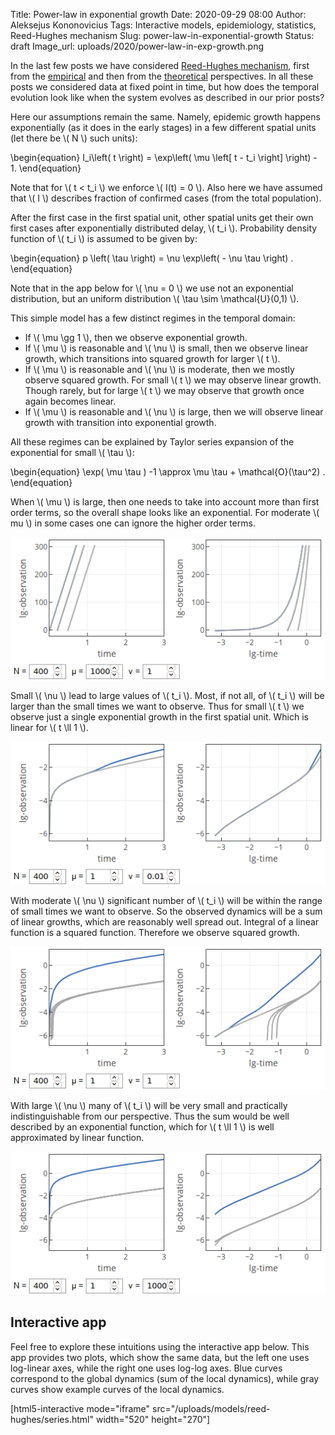 Title: Power-law in exponential growth
Date: 2020-09-29 08:00
Author: Aleksejus Kononovicius
Tags: Interactive models, epidemiology, statistics, Reed-Hughes mechanism
Slug: power-law-in-exponential-growth
Status: draft
Image_url: uploads/2020/power-law-in-exp-growth.png

In the last few posts we have considered
[Reed-Hughes mechanism](/tag/reed-hughes-mechanism/), first from the
[empirical]({filename}/articles/2020/covid-19-spatial-growth.md) and then
from the [theoretical]({filename}/articles/2020/reed-hughes-mechanism.md)
perspectives. In all these posts we considered data at fixed point in time,
but how does the temporal evolution look like when the system evolves as
described in our prior posts?<!--more-->

Here our assumptions remain the same. Namely, epidemic growth happens
exponentially (as it does in the early stages) in a few different spatial units
(let there be \\\( N \\\) such units):

\begin{equation}
    I_i\left( t \right) = \exp\left( \mu \left[ t - t_i \right] \right) - 1.
\end{equation}

Note that for \\\( t < t\_i \\\) we enforce \\\( I(t) = 0 \\\). Also here we
have assumed that \\\( I \\\) describes fraction of confirmed cases (from the
total population).

After the first case in the first spatial unit, other spatial units get their
own first cases after exponentially distributed delay, \\\( t\_i \\\).
Probability density function of \\\( t\_i \\\) is assumed to be given by:

\begin{equation}
    p \left( \tau \right) = \nu \exp\left( - \nu \tau \right) .
\end{equation}

Note that in the app below for \\\( \nu = 0 \\\) we use not an exponential
distribution, but an uniform distribution \\\( \tau \sim \mathcal{U}(0,1) \\\).

This simple model has a few distinct regimes in the temporal domain:

* If \\\( \mu \gg 1 \\\), then we observe exponential growth.
* If \\\( \mu \\\) is reasonable and \\\( \nu \\\) is small, then we observe
linear growth, which transitions into squared growth for larger \\\( t \\\).
* If \\\( \mu \\\) is reasonable and \\\( \nu \\\) is moderate, then we mostly
observe squared growth. For small \\\( t \\\) we may observe linear growth.
Though rarely, but for large \\\( t \\\) we may observe that growth once again
becomes linear.
* If \\\( \mu \\\) is reasonable and \\\( \nu \\\) is large, then we will
observe linear growth with transition into exponential growth.

All these regimes can be explained by Taylor series expansion of the
exponential for small \\\( \tau \\\):

\begin{equation}
    \exp( \mu \tau ) -1 \approx \mu \tau + \mathcal{O}(\tau^2) .
\end{equation}

When \\\( \mu \\\) is large, then one needs to take into account more than
first order terms, so the overall shape looks like an exponential. For moderate
\\\( mu \\\) in some cases one can ignore the higher order terms.

![Temporal curves with large μ.](/uploads/2020/power-law-in-exp-growth-1.png "Temporal curves with large μ.")

Small \\\( \nu \\\) lead to large values of \\\( t\_i \\\). Most, if not all, of
\\\( t\_i \\\) will be larger than the small times we want to observe. Thus for
small \\\( t \\\) we observe just a single exponential growth in the first
spatial unit. Which is linear for \\\( t \ll 1 \\).

![Temporal curves with small ν.](/uploads/2020/power-law-in-exp-growth-2.png "Temporal curves with small ν.")

With moderate \\\( \nu \\\) significant number of \\\( t\_i \\\) will be within
the range of small times we want to observe. So the observed dynamics will be a
sum of linear growths, which are reasonably well spread out. Integral of a
linear function is a squared function. Therefore we observe squared growth.

![Temporal curves with moderate ν.](/uploads/2020/power-law-in-exp-growth.png "Temporal curves with moderate ν.")

With large \\\( \nu \\\) many of \\\( t\_i \\\) will be very small and
practically indistinguishable from our perspective. Thus the sum would be well
described by an exponential function, which for \\\( t \ll 1 \\\) is well
approximated by linear function.

![Temporal curves with large ν.](/uploads/2020/power-law-in-exp-growth-3.png "Temporal curves with large ν.")

## Interactive app

Feel free to explore these intuitions using the interactive app below. This app
provides two plots, which show the same data, but the left one uses log-linear
axes, while the right one uses log-log axes. Blue curves correspond to the
global dynamics (sum of the local dynamics), while gray curves show example
curves of the local dynamics.

[html5-interactive mode="iframe"
src="/uploads/models/reed-hughes/series.html" width="520" height="270"]
